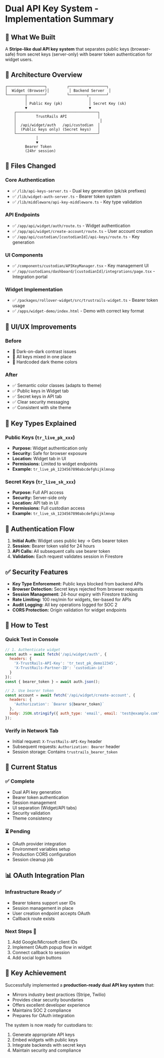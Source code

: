 # Dual API Key System - Implementation Summary

## 🎯 What We Built

A **Stripe-like dual API key system** that separates public keys (browser-safe) from secret keys (server-only) with bearer token authentication for widget users.

## 🔧 Architecture Overview

```
┌─────────────────┐         ┌─────────────────┐
│  Widget (Browser)│         │ Backend Server  │
└────────┬────────┘         └────────┬────────┘
         │                            │
         │ Public Key (pk)            │ Secret Key (sk)
         ▼                            ▼
    ┌─────────────────────────────────────┐
    │         TrustRails API              │
    │                                      │
    │  /api/widget/auth   /api/custodian  │
    │  (Public keys only) (Secret keys)   │
    └─────────────────────────────────────┘
              │
              ▼
         Bearer Token
         (24hr session)
```

## 📁 Files Changed

### Core Authentication
- ✅ `/lib/api-keys-server.ts` - Dual key generation (pk/sk prefixes)
- ✅ `/lib/widget-auth-server.ts` - Bearer token system
- ✅ `/lib/middleware/api-key-middleware.ts` - Key type validation

### API Endpoints
- ✅ `/app/api/widget/auth/route.ts` - Widget authentication
- ✅ `/app/api/widget/create-account/route.ts` - User account creation
- ✅ `/app/api/custodian/[custodianId]/api-keys/route.ts` - Key generation

### UI Components
- ✅ `/components/custodian/APIKeyManager.tsx` - Key management UI
- ✅ `/app/custodians/dashboard/[custodianId]/integrations/page.tsx` - Integration portal

### Widget Implementation
- ✅ `/packages/rollover-widget/src/trustrails-widget.ts` - Bearer token usage
- ✅ `/apps/widget-demo/index.html` - Demo with correct key format

## 🎨 UI/UX Improvements

### Before
- 🔴 Dark-on-dark contrast issues
- 🔴 All keys mixed in one place
- 🔴 Hardcoded dark theme colors

### After
- ✅ Semantic color classes (adapts to theme)
- ✅ Public keys in Widget tab
- ✅ Secret keys in API tab
- ✅ Clear security messaging
- ✅ Consistent with site theme

## 🔑 Key Types Explained

### Public Keys (`tr_live_pk_xxx`)
- **Purpose:** Widget authentication only
- **Security:** Safe for browser exposure
- **Location:** Widget tab in UI
- **Permissions:** Limited to widget endpoints
- **Example:** `tr_live_pk_1234567890abcdefghijklmnop`

### Secret Keys (`tr_live_sk_xxx`)
- **Purpose:** Full API access
- **Security:** Server-side only
- **Location:** API tab in UI
- **Permissions:** Full custodian access
- **Example:** `tr_live_sk_1234567890abcdefghijklmnop`

## 🔄 Authentication Flow

1. **Initial Auth:** Widget uses public key → Gets bearer token
2. **Session:** Bearer token valid for 24 hours
3. **API Calls:** All subsequent calls use bearer token
4. **Validation:** Each request validates session in Firestore

## ✅ Security Features

- **Key Type Enforcement:** Public keys blocked from backend APIs
- **Browser Detection:** Secret keys rejected from browser requests
- **Session Management:** 24-hour expiry with Firestore tracking
- **Rate Limiting:** 100 req/min for widgets, tier-based for APIs
- **Audit Logging:** All key operations logged for SOC 2
- **CORS Protection:** Origin validation for widget endpoints

## 🧪 How to Test

### Quick Test in Console
```javascript
// 1. Authenticate widget
const auth = await fetch('/api/widget/auth', {
  headers: {
    'X-TrustRails-API-Key': 'tr_test_pk_demo12345',
    'X-TrustRails-Partner-ID': 'custodian-id'
  }
});
const { bearer_token } = await auth.json();

// 2. Use bearer token
const account = await fetch('/api/widget/create-account', {
  headers: {
    'Authorization': `Bearer ${bearer_token}`
  },
  body: JSON.stringify({ auth_type: 'email', email: 'test@example.com' })
});
```

### Verify in Network Tab
- Initial request: `X-TrustRails-API-Key` header
- Subsequent requests: `Authorization: Bearer` header
- Session storage: Contains `trustrails_bearer_token`

## 🚦 Current Status

### ✅ Complete
- Dual API key generation
- Bearer token authentication
- Session management
- UI separation (Widget/API tabs)
- Security validation
- Theme consistency

### ⏳ Pending
- OAuth provider integration
- Environment variables setup
- Production CORS configuration
- Session cleanup job

## 📊 OAuth Integration Plan

### Infrastructure Ready ✅
- Bearer tokens support user IDs
- Session management in place
- User creation endpoint accepts OAuth
- Callback route exists

### Next Steps 📝
1. Add Google/Microsoft client IDs
2. Implement OAuth popup flow in widget
3. Connect callback to session
4. Add social login buttons

## 🎯 Key Achievement

Successfully implemented a **production-ready dual API key system** that:
- Mirrors industry best practices (Stripe, Twilio)
- Provides clear security boundaries
- Offers excellent developer experience
- Maintains SOC 2 compliance
- Prepares for OAuth integration

The system is now ready for custodians to:
1. Generate appropriate API keys
2. Embed widgets with public keys
3. Integrate backends with secret keys
4. Maintain security and compliance